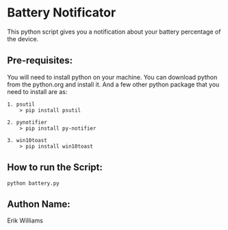 # Battery Notificator

This python script gives you a notification about your battery percentage of the device.

## Pre-requisites:

You will need to install python on your machine. You can download python from the python.org and install it.
And a few other python package that you need to install are as:
 
    1. psutil
        > pip install psutil

    2. pynotifier
        > pip install py-notifier

    3. win10toast
        > pip install win10toast

## How to run the Script:
    python battery.py

## Authon Name:
Erik Williams